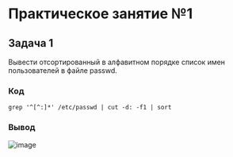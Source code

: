 # Практическое занятие №1
## Задача 1
Вывести отсортированный в алфавитном порядке список имен пользователей в файле passwd.
### Код
```
grep '^[^:]*' /etc/passwd | cut -d: -f1 | sort
```
### Вывод
![image](https://github.com/guezwhozbak/cfg/edit/main/practice1/1.jpg)


